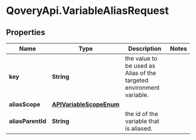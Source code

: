 # QoveryApi.VariableAliasRequest

## Properties

Name | Type | Description | Notes
------------ | ------------- | ------------- | -------------
**key** | **String** | the value to be used as Alias of the targeted environment variable. | 
**aliasScope** | [**APIVariableScopeEnum**](APIVariableScopeEnum.md) |  | 
**aliasParentId** | **String** | the id of the variable that is aliased. | 


